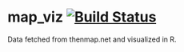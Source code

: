 # map_viz [![Build Status](https://travis-ci.org/hankOlofs/api_fetch.svg?branch=master)](https://travis-ci.org/hankOlofs/api_fetch)
Data fetched from thenmap.net and visualized in R.
